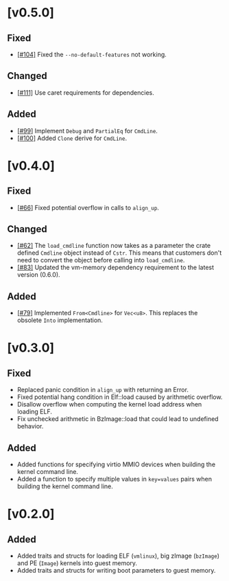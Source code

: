 # [v0.5.0]

## Fixed
- [[#104]](https://github.com/rust-vmm/linux-loader/issues/104) Fixed
  the `--no-default-features` not working.

## Changed
- [[#111]](https://github.com/rust-vmm/linux-loader/pull/111) Use
  caret requirements for dependencies.

## Added
- [[#99]](https://github.com/rust-vmm/linux-loader/pull/99) Implement
   `Debug` and `PartialEq` for `CmdLine`.
- [[#100]](https://github.com/rust-vmm/linux-loader/pull/100) Added
   `Clone` derive for `CmdLine`.

# [v0.4.0]

## Fixed

- [[#66]](https://github.com/rust-vmm/linux-loader/issues/66) Fixed potential
  overflow in calls to `align_up`.

## Changed

- [[#62]](https://github.com/rust-vmm/linux-loader/issues/62) The
  `load_cmdline` function now takes as a parameter the crate defined
  `Cmdline` object instead of `Cstr`. This means that customers don't need to
  convert the object before calling into `load_cmdline`.
- [[#83]](https://github.com/rust-vmm/linux-loader/issues/83) Updated the
  vm-memory dependency requirement to the latest version (0.6.0).

## Added

- [[#79]](https://github.com/rust-vmm/linux-loader/pull/79) Implemented
  `From<Cmdline>` for `Vec<u8>`. This replaces the obsolete `Into`
  implementation.

# [v0.3.0]

## Fixed

- Replaced panic condition in `align_up` with returning an Error.
- Fixed potential hang condition in Elf::load caused by arithmetic overflow.
- Disallow overflow when computing the kernel load address when loading ELF.
- Fix unchecked arithmetic in BzImage::load that could lead to undefined
  behavior.


## Added

- Added functions for specifying virtio MMIO devices when building the kernel
  command line.
- Added a function to specify multiple values in `key=values` pairs when
  building the kernel command line.

# [v0.2.0]

## Added

- Added traits and structs for loading ELF (`vmlinux`), big zImage (`bzImage`)
  and PE (`Image`) kernels into guest memory.
- Added traits and structs for writing boot parameters to guest memory.
